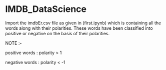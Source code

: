 # IMDB_DataScience

Import the imdbEr.csv file as given in (first.ipynb) which is containing all the words along with their polarities.
These words have been classified into positive or negative on the basis of their polarities.

NOTE :-

positive words : polarity > 1

negative words : polarity < -1
